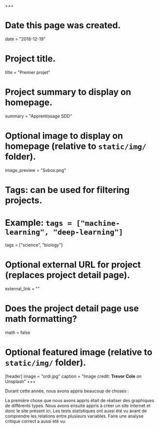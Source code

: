 +++
# Date this page was created.
date = "2018-12-19"

# Project title.
title = "Premier projet"

# Project summary to display on homepage.
summary = "Apprentissage SDD"

# Optional image to display on homepage (relative to `static/img/` folder).
image_preview = "Svbox.png"

# Tags: can be used for filtering projects.
# Example: `tags = ["machine-learning", "deep-learning"]`
tags = ["science", "biology"]

# Optional external URL for project (replaces project detail page).
external_link = ""

# Does the project detail page use math formatting?
math = false

# Optional featured image (relative to `static/img/` folder).
[header]
image = "ordi.jpg"
caption = "Image credit: **Trevor Cole** on Unsplash"
+++

Durant cette année, nous avons appris beaucoup de choses :

La première chose que nous avons appris était de réaliser des graphiques de différents types.
Nous avons ensuite appris à créer un site internet et donc le site présent ici.
Les tests statistiques ont aussi été vu avant de comprendre les relations entre plusieurs variables.
Faire une analyse critique correct a aussi été vu.
